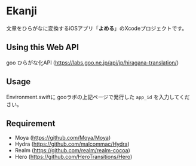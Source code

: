 # Ekanji

文章をひらがなに変換するiOSアプリ「**よめる**」のXcodeプロジェクトです。

## Using this Web API

goo ひらがな化API (https://labs.goo.ne.jp/api/jp/hiragana-translation/)

## Usage

Environment.swiftに gooラボの上記ページで発行した `app_id` を入力してください。

## Requirement

- Moya (https://github.com/Moya/Moya)
- Hydra (https://github.com/malcommac/Hydra)
- Realm (https://github.com/realm/realm-cocoa)
- Hero (https://github.com/HeroTransitions/Hero)
